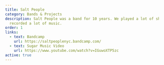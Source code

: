 ```yaml
---
title: Salt People
category: Bands & Projects
description: Salt People was a band for 10 years. We played a lot of shows. We
  recorded a lot of music.
order: 1
links:
  - text: Bandcamp
    url: https://saltpeoplenyc.bandcamp.com/
  - text: Sugar Music Video
    url: https://www.youtube.com/watch?v=IGuwoXTP5zc
active: true
---
```


